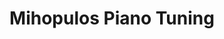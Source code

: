 ---
title: "Mihopulos Piano Tuning"
url: /mequon/mihopulos-piano-tuning/
shop: musical instrument
---